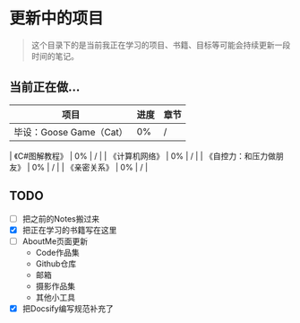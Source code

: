 # 更新中的项目
> 这个目录下的是当前我正在学习的项目、书籍、目标等可能会持续更新一段时间的笔记。
## 当前正在做...

| 项目          | 进度   | 章节   |
|-------------------|-------|-------|
| 毕设：Goose Game（Cat）  | 0%    | /   |

| 《C#图解教程》            | 0%    | / |
| 《计算机网络》            | 0%    | / |
| 《自控力：和压力做朋友》  | 0%    | / |
| 《亲密关系》              | 0%    | / |

## TODO
- [ ] 把之前的Notes搬过来
- [x] 把正在学习的书籍写在这里
- [ ] AboutMe页面更新
    - Code作品集
    - Github仓库
    - 邮箱
    - 摄影作品集
    - 其他小工具
- [x] 把Docsify编写规范补充了
